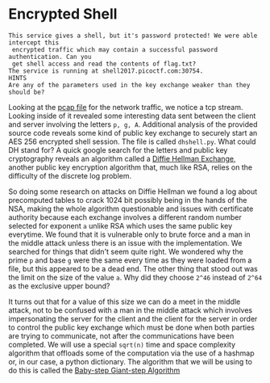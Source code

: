 # Encrypted Shell

```
This service gives a shell, but it's password protected! We were able intercept this
 encrypted traffic which may contain a successful password authentication. Can you
 get shell access and read the contents of flag.txt?
The service is running at shell2017.picoctf.com:30754.
HINTS
Are any of the parameters used in the key exchange weaker than they should be?
```

Looking at the [pcap file](https://www.cloudshark.org/captures/b5746ddb4a3b) for the network traffic, we notice a tcp stream. Looking inside of it revealed some interesting data sent between the client and server involving the letters ```p, g, A```. Additional analysis of the provided source code reveals some kind of public key exchange to securely start an AES 256 encrypted shell session. The file is called ```dhshell.py```. What could DH stand for? A quick google search for the letters and public key cryptography reveals an algorithm called a [Diffie Hellman Exchange](https://en.wikipedia.org/wiki/Diffie%E2%80%93Hellman_key_exchange), another public key encryption algorithm that, much like RSA, relies on the difficulty of the discrete log problem.

So doing some research on attacks on Diffie Hellman we found a log about precomputed tables to crack 1024 bit possibly being in the hands of the NSA, making the whole algorithm questionable and issues with certificate authority because each exchange involves a different random number selected for exponent ```a``` unlike RSA which uses the same public key everytime. We found that it is vulnerable only to brute force and a man in the middle attack unless there is an issue with the implementation. We searched for things that didn't seem quite right. We wondered why the prime ```p``` and base ```g``` were the same every time as they were loaded from a file, but this appeared to be a dead end. The other thing that stood out was the limit on the size of the value ```a```. Why did they choose ```2^46``` instead of ```2^64``` as the exclusive upper bound?

It turns out that for a value of this size we can do a meet in the middle attack, not to be confused with a man in the middle attack which involves impersonating the server for the client and the client for the server in order to control the public key exchange which must be done when both parties are trying to communicate, not after the communications have been completed. We will use a special ```sqrt(n)``` time and space complexity algorithm that offloads some of the computation via the use of a hashmap or, in our case, a python dictionary. The algorithm that we will be using to do this is called the [Baby-step Giant-step Algorithm](https://en.wikipedia.org/wiki/Baby-step_giant-step)

